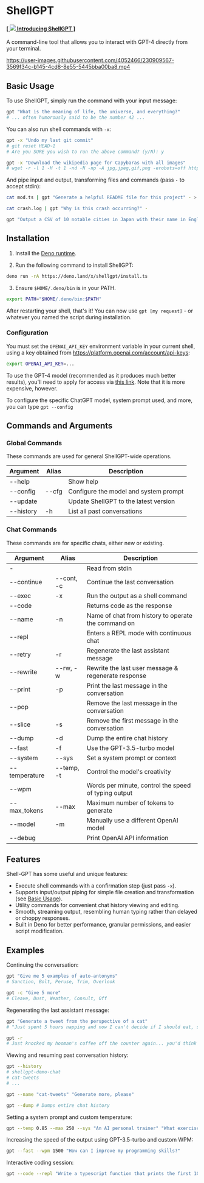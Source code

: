 # ShellGPT

#### [[ <img src="https://user-images.githubusercontent.com/4052466/230916740-3ca70970-67fd-45f2-9a22-c0e51e4292fc.svg" /> Introducing ShellGPT ]](https://twitter.com/matt_fvr/status/1645419221634125828)

A command-line tool that allows you to interact with GPT-4 directly from your
terminal.

https://user-images.githubusercontent.com/4052466/230909567-3569f34c-b145-4cd8-8e55-5445bba00ba8.mp4

## Basic Usage

To use ShellGPT, simply run the command with your input message:

```sh
gpt "What is the meaning of life, the universe, and everything?"
# ... often humorously said to be the number 42 ...
```

You can also run shell commands with `-x`:

```sh
gpt -x "Undo my last git commit"
# git reset HEAD~1
# Are you SURE you wish to run the above command? (y/N): y

gpt -x "Download the wikipedia page for Capybaras with all images"
# wget -r -l 1 -H -t 1 -nd -N -np -A jpg,jpeg,gif,png -erobots=off https://en.wikipedia.org/wiki/Capybara
```

And pipe input and output, transforming files and commands (pass `-` to accept
stdin):

```sh
cat mod.ts | gpt "Generate a helpful README file for this project" - > README.md

cat crash.log | gpt "Why is this crash occurring?" -

gpt "Output a CSV of 10 notable cities in Japan with their name in English & Japanese plus a fun fact enclosed in quotes" > japan.csv
```

## Installation

1. Install the
   [Deno runtime](https://deno.land/manual/getting_started/installation).

2. Run the following command to install ShellGPT:

```sh
deno run -rA https://deno.land/x/shellgpt/install.ts
```

3. Ensure `$HOME/.deno/bin` is in your PATH.

```sh
export PATH="$HOME/.deno/bin:$PATH"
```

After restarting your shell, that's it! You can now use `gpt [my request]` - or whatever you named the script during installation.

### Configuration

You must set the `OPENAI_API_KEY` environment variable in your current shell,
using a key obtained from https://platform.openai.com/account/api-keys:

```sh
export OPENAI_API_KEY=...
```

To use the GPT-4 model (recommended as it produces much better results), you'll
need to apply for access via [this link](https://openai.com/waitlist/gpt-4-api).
Note that it is more expensive, however.

To configure the specific ChatGPT model, system prompt used, and more, you can type
`gpt --config`

## Commands and Arguments

### Global Commands

These commands are used for general ShellGPT-wide operations.

| Argument  | Alias | Description                           |
| --------- | ----- | ------------------------------------- |
| --help    |       | Show help                             |
| --config  | --cfg | Configure the model and system prompt |
| --update  |       | Update ShellGPT to the latest version |
| --history | -h    | List all past conversations           |

### Chat Commands

These commands are for specific chats, either new or existing.

| Argument      | Alias      | Description                                          |
| ------------- | ---------- | ---------------------------------------------------- |
| -             |            | Read from stdin                                      |
| --continue    | --cont, -c | Continue the last conversation                       |
| --exec        | -x         | Run the output as a shell command                    |
| --code        |            | Returns code as the response                         |
| --name        | -n         | Name of chat from history to operate the command on  |
| --repl        |            | Enters a REPL mode with continuous chat              |
| --retry       | -r         | Regenerate the last assistant message                |
| --rewrite     | --rw, -w   | Rewrite the last user message & regenerate response  |
| --print       | -p         | Print the last message in the conversation           |
| --pop         |            | Remove the last message in the conversation          |
| --slice       | -s         | Remove the first message in the conversation         |
| --dump        | -d         | Dump the entire chat history                         |
| --fast        | -f         | Use the GPT-3.5-turbo model                          |
| --system      | --sys      | Set a system prompt or context                       |
| --temperature | --temp, -t | Control the model's creativity                       |
| --wpm         |            | Words per minute, control the speed of typing output |
| --max_tokens  | --max      | Maximum number of tokens to generate                 |
| --model       | -m         | Manually use a different OpenAI model                |
| --debug       |            | Print OpenAI API information                         |

## Features

Shell-GPT has some useful and unique features:

- Execute shell commands with a confirmation step (just pass `-x`).
- Supports input/output piping for simple file creation and transformation (see
  [Basic Usage](#basic-usage)).
- Utility commands for convenient chat history viewing and editing.
- Smooth, streaming output, resembling human typing rather than delayed or
  choppy responses.
- Built in Deno for better performance, granular permissions, and easier script
  modification.

## Examples

Continuing the conversation:

```sh
gpt "Give me 5 examples of auto-antonyms"
# Sanction, Bolt, Peruse, Trim, Overlook

gpt -c "Give 5 more"
# Cleave, Dust, Weather, Consult, Off
```

Regenerating the last assistant message:

```sh
gpt "Generate a tweet from the perspective of a cat"
# "Just spent 5 hours napping and now I can't decide if I should eat, stare out the window, or nap some more. #CatLife 🐾😽💤" ...

gpt -r
# Just knocked my hooman's coffee off the counter again... you'd think they'd learn by now nothing is safe at paw level 😹 #LivingLifeOnTheEdge #NineLives
```

Viewing and resuming past conversation history:

```sh
gpt --history
# shellgpt-demo-chat
# cat-tweets
# ...

gpt --name "cat-tweets" "Generate more, please"

gpt --dump # Dumps entire chat history
```

Setting a system prompt and custom temperature:

```sh
gpt --temp 0.85 --max 250 --sys "An AI personal trainer" "What exercises should I do for leg day?"
```

Increasing the speed of the output using GPT-3.5-turbo and custom WPM:

```sh
gpt --fast --wpm 1500 "How can I improve my programming skills?"
```

Interactive coding session:

```sh
gpt --code --repl "Write a typescript function that prints the first 100 primes"
```
